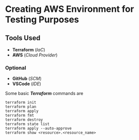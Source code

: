 # Creating AWS Environment for Testing Purposes
## Tools Used

* **Terraform** (*IaC*)
* **AWS** (*Cloud Provider*)
### Optional
* **GitHub** (*SCM*)
* **VSCode** (*IDE*)

Some basic _**Terraform**_ commands are
```
terraform init 
terraform plan
terraform apply
terraform fmt
terraform destroy
terraform state list
terraform apply --auto-approve
terraform show <resource>.<resource_name>
```
